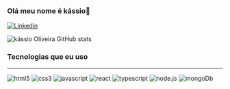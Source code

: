 ### Olá meu nome é kássio👋

[![Linkedin](https://img.shields.io/badge/LinkedIn-0077B5?style=for-the-badge&logo=linkedin&logoColor=white)](https://www.linkedin.com/in/k%C3%A1ssio-oliveira-a547931b2/)

![kássio Oliveira GitHub stats](https://github-readme-stats.vercel.app/api?username=kassioOliveira&show_icons=true&theme=dracula&count_private=true)

### Tecnologias que eu uso
<hr/>

<div style='display: inline_block'> 
<img align-itens='center' alt='html5' src='https://img.shields.io/badge/HTML5-E34F26?style=for-the-badge&logo=html5&logoColor=white'/>

<img align-itens='center' alt='css3' src='https://img.shields.io/badge/CSS3-1572B6?style=for-the-badge&logo=css3&logoColor=white'/>

<img align-itens='center' alt='javascript' src='https://img.shields.io/badge/JavaScript-323330?style=for-the-badge&logo=javascript&logoColor=F7DF1E'/>

<img align-itens='center' alt='react' src='https://img.shields.io/badge/React-20232A?style=for-the-badge&logo=react&logoColor=61DAFB'/>

<img align-itens='center' alt='typescript' src='https://img.shields.io/badge/TypeScript-007ACC?style=for-the-badge&logo=typescript&logoColor=white'/>

<img align-itens='center' alt='node.js' src='https://img.shields.io/badge/Node.js-43853D?style=for-the-badge&logo=node.js&logoColor=white'/>

<img align-itens='center' alt='mongoDb' src='https://img.shields.io/badge/MongoDB-4EA94B?style=for-the-badge&logo=mongodb&logoColor=white'/>
</div>
